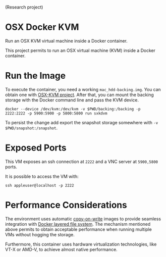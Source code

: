 (Research project)

# OSX Docker KVM
Run an OSX KVM virtual machine inside a Docker container.

This project permits to run an OSX virtual machine (KVM) inside a Docker container.

# Run the Image

To execute the container, you need a working `mac_hdd-backing.img`. You can obtain one with [OSX-KVM project](https://github.com/kholia/OSX-KVM). After that, you can mount the backing storage with the Docker command line and pass the KVM device.

    docker --device /dev/kvm:/dev/kvm -v $PWD/backing:/backing -p 2222:2222 -p 5900:5900 -p 5800:5800 run sxkdvm

To persist the change add export the snapshot storage somewhere with `-v $PWD/snapshot:/snapshot`.

# Exposed Ports

This VM exposes an ssh connection at `2222` and a VNC server at `5900,5800` ports.

It is possible to access the VM with:

    ssh appleuser@localhost -p 2222

# Performance Considerations

The environment uses automatic [copy-on-write](https://en.wikibooks.org/wiki/QEMU/Images#Copy_on_write) images to provide seamless integration with [Docker layered file system](https://docs.docker.com/engine/userguide/storagedriver/imagesandcontainers/). The mechanism mentioned above permits to obtain acceptable performance when running multiple VMs without hogging the storage.

Furthermore, this container uses hardware virtualization technologies, like VT-X or AMD-V, to achieve almost native performance.
